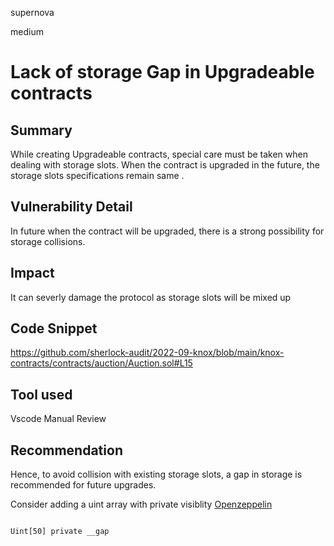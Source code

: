 supernova

medium

# Lack of storage Gap in Upgradeable contracts 

## Summary
While creating Upgradeable contracts, special care must be taken when dealing with storage slots. When the contract is upgraded in the future, the storage slots specifications remain same . 


## Vulnerability Detail
In future when the contract will be upgraded, there is a strong possibility for storage collisions.
## Impact
It can severly damage the protocol as  storage slots will be mixed up 

## Code Snippet

https://github.com/sherlock-audit/2022-09-knox/blob/main/knox-contracts/contracts/auction/Auction.sol#L15
## Tool used
Vscode
Manual Review

## Recommendation
Hence, to avoid collision with existing storage slots, a gap in storage is recommended for future upgrades.

Consider adding a uint array with private visiblity
[Openzeppelin](https://docs.openzeppelin.com/upgrades-plugins/1.x/writing-upgradeable#use-upgradeable-libraries) 
```solidity

Uint[50] private __gap 

```